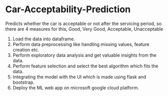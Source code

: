 # Car-Acceptability-Prediction
Predicts whether the car is acceptable or not after the servicing period, so there are 4 measures for this, Good, Very Good, Acceptable, Unacceptable
1. Load the data into dataframe.
2. Perform data preprocessing like handling missing values, feature creation etc.
3. Perform exploratory data analysis and get valuable insights from the data.
4. Perform feature selection and select the best algorithm which fits the data.
5. Integrating the model with the UI which is made using flask and bootstrap.
6. Deploy the ML web app on microsoft google cloud platform.






